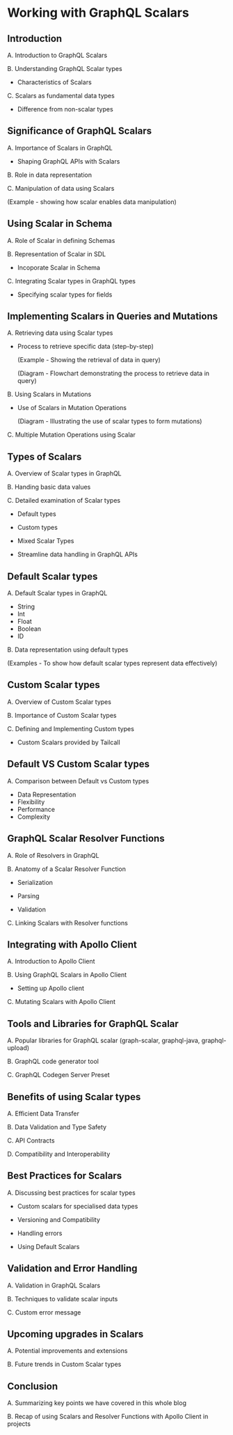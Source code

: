 # Working with GraphQL Scalars

## Introduction

A. Introduction to GraphQL Scalars

B. Understanding GraphQL Scalar types

- Characteristics of Scalars

C. Scalars as fundamental data types

- Difference from non-scalar types

## Significance of GraphQL Scalars

A. Importance of Scalars in GraphQL

- Shaping GraphQL APIs with Scalars

B. Role in data representation

C. Manipulation of data using Scalars

(Example - showing how scalar enables data manipulation)

## Using Scalar in Schema

A. Role of Scalar in defining Schemas

B. Representation of Scalar in SDL

- Incoporate Scalar in Schema

C. Integrating Scalar types in GraphQL types

- Specifying scalar types for fields

## Implementing Scalars in Queries and Mutations

A. Retrieving data using Scalar types

- Process to retrieve specific data (step-by-step)

  (Example - Showing the retrieval of data in query)

  (Diagram - Flowchart demonstrating the process to retrieve data in query)

B. Using Scalars in Mutations

- Use of Scalars in Mutation Operations

  (Diagram - Illustrating the use of scalar types to form mutations)

C. Multiple Mutation Operations using Scalar

## Types of Scalars

A. Overview of Scalar types in GraphQL

B. Handing basic data values

C. Detailed examination of Scalar types

- Default types

- Custom types

- Mixed Scalar Types

- Streamline data handling in GraphQL APIs

## Default Scalar types

A. Default Scalar types in GraphQL

- String
- Int
- Float
- Boolean
- ID

B. Data representation using default types

(Examples - To show how default scalar types represent data effectively)

## Custom Scalar types

A. Overview of Custom Scalar types

B. Importance of Custom Scalar types

C. Defining and Implementing Custom types

- Custom Scalars provided by Tailcall

## Default VS Custom Scalar types

A. Comparison between Default vs Custom types

- Data Representation
- Flexibility
- Performance
- Complexity

## GraphQL Scalar Resolver Functions

A. Role of Resolvers in GraphQL

B. Anatomy of a Scalar Resolver Function

- Serialization

- Parsing

- Validation

C. Linking Scalars with Resolver functions

## Integrating with Apollo Client

A. Introduction to Apollo Client

B. Using GraphQL Scalars in Apollo Client

- Setting up Apollo client

C. Mutating Scalars with Apollo Client

## Tools and Libraries for GraphQL Scalar

A. Popular libraries for GraphQL scalar (graph-scalar, graphql-java, graphql-upload)

B. GraphQL code generator tool

C. GraphQL Codegen Server Preset

## Benefits of using Scalar types

A. Efficient Data Transfer

B. Data Validation and Type Safety

C. API Contracts

D. Compatibility and Interoperability

## Best Practices for Scalars

A. Discussing best practices for scalar types

- Custom scalars for specialised data types

- Versioning and Compatibility

- Handling errors

- Using Default Scalars

## Validation and Error Handling

A. Validation in GraphQL Scalars

B. Techniques to validate scalar inputs

C. Custom error message

## Upcoming upgrades in Scalars

A. Potential improvements and extensions

B. Future trends in Custom Scalar types

## Conclusion

A. Summarizing key points we have covered in this whole blog

B. Recap of using Scalars and Resolver Functions with Apollo Client in projects
